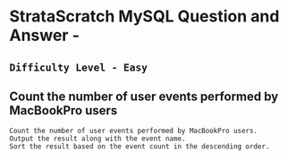 # StrataScratch MySQL Question and Answer - 

## `Difficulty Level - Easy`

## Count the number of user events performed by MacBookPro users

    Count the number of user events performed by MacBookPro users.
    Output the result along with the event name.
    Sort the result based on the event count in the descending order.
